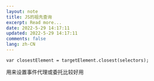 ```yaml
---
layout: note
title: JS的祖先查询
excerpt: Read more...
date: 2022-5-29 14:17:11
updated: 2022-5-29 14:17:11
comments: false
lang: zh-CN
---
```


`var closestElement = targetElement.closest(selectors);`

用来设置事件代理或委托比较好用
  